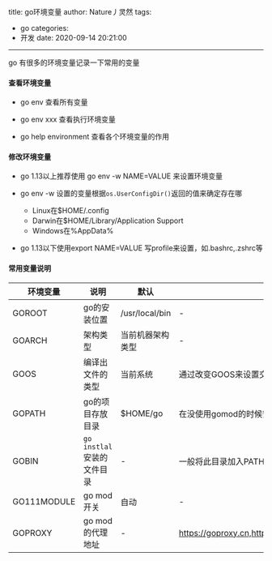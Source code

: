 title: go环境变量
author: Nature丿灵然
tags:
  - go
categories:
  - 开发
date: 2020-09-14 20:21:00
---
go 有很多的环境变量记录一下常用的变量

<!--more-->

#### 查看环境变量

- go env 查看所有变量

- go env xxx 查看执行环境变量

- go help environment 查看各个环境变量的作用

#### 修改环境变量

- go 1.13以上推荐使用 go env -w NAME=VALUE 来设置环境变量

- go env -w 设置的变量根据`os.UserConfigDir()`返回的值来确定存在哪
  - Linux在$HOME/.config
  - Darwin在$HOME/Library/Application Support
  - Windows在%AppData%

- go 1.13以下使用export NAME=VALUE 写profile来设置，如.bashrc,.zshrc等

#### 常用变量说明

|环境变量|说明|默认|备注|
|-----------|--------------------------|---------------|-------------------------------------------------------|
|GOROOT     |go的安装位置                |/usr/local/bin |-                                                      |
|GOARCH     |架构类型                    |当前机器架构类型 |-                                                       |
|GOOS       |编译出文件的类型             |当前系统        |通过改变GOOS来设置交叉编译                                 |
|GOPATH     |go的项目存放目录             |$HOME/go      |在没使用gomod的时候安装的代码就存放在此                       |
|GOBIN      |`go instlal`安装的文件目录   |-             |一般将此目录加入PATH,`export PATH=$PATH:$GOBIN>$HOME/.zshrc`|
|GO111MODULE|go mod 开关                |自动           |-                                                        |
|GOPROXY    |go mod的代理地址            |-             |<https://goproxy.cn,https://mirrors.aliyun.com/goproxy/,https://goproxy.io,direct>|
